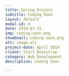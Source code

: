```yaml
---
title: Spring Project
subtitle: Coming Soon
layout: default
modal-id: 4
date: 2014-07-15
img: coming-soon.png
thumbnail: coming-soon.png
alt: image-alt
project-date: April 2014
client: Start Bootstrap
category: Web Development
description: Coming Soon

---
```


